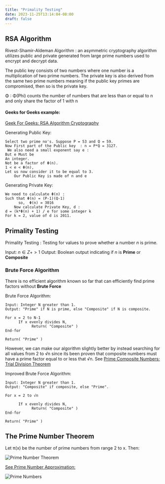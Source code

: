 ```yaml
---
title: "Primality Testing"
date: 2023-11-25T13:14:04-08:00
draft: false
---
```


## RSA Algorithm

Rivest-Shamir-Aldeman Algorithm
: an asymmetric cryptography algorithm utilizes public and private generated from large prime numbers used to encrypt and decrypt data.

The public key consists of two numbers where one number is a multiplication of two prime numbers. The private key is also derived from the same two prime numbers meaning if the public key primes are compromised, then so is the private key.

Φ
: Φ(Phi) counts the number of numbers that are less than or equal to n and only share the factor of 1 with n

#### Geeks for Geeks example:

[Geek For Geeks: RSA Algorithm Cryptography](https://www.geeksforgeeks.org/rsa-algorithm-cryptography/)

Generating Public Key:

```
Select two prime no's. Suppose P = 53 and Q = 59.
Now First part of the Public key  : n = P*Q = 3127.
 We also need a small exponent say e :
But e Must be
An integer.
Not be a factor of Φ(n).
1 < e < Φ(n),
Let us now consider it to be equal to 3.
    Our Public Key is made of n and e
```

Generating Private Key:

```
We need to calculate Φ(n) :
Such that Φ(n) = (P-1)(Q-1)
      so,  Φ(n) = 3016
    Now calculate Private Key, d :
d = (k*Φ(n) + 1) / e for some integer k
For k = 2, value of d is 2011.
```

## Primality Testing

Primality Testing
: Testing for values to prove whether a number $n$ is prime.

Input: $n ∈ Z+ > 1$
Output: Boolean output indicating if $n$ is **Prime** or **Composite**

### Brute Force Algorithm

There is no efficient algorithm known so far that can efficiently find prime factors without **Brute Force**

Brute Force Algorithm:

```
Input: Integer N greater than 1.
Output: "Prime" if N is prime, else "Composite" if N is composite.

For x = 2 to N-1
      If x evenly divides N,
            Return( "Composite" )
End-for

Return( "Prime" )
```

However, we can make our algorithm slightly better by instead searching for all values from 2 to √n since its been proven that composite numbers must have a prime factor equal to or less that √n. See [Prime Composite Numbers: Trial Division Theorem](/notes/posts/prime-composite-numbers)

Improved Brute Force Algorithm:

```
Input: Integer N greater than 1.
Output: "Composite" if composite, else "Prime".

For x = 2 to √n

      If x evenly divides N,
            Return( "Composite" )
End-for

Return( "Prime" )
```

## The Prime Number Theorem

Let π(x) be the number of prime numbers from range 2 to x. Then:

![Prime Number Theorem](/notes/attachments/images/prime-number-theorem.png)

[See Prime Number Approximation:](/notes/posts/prime-composite-numbers)

![Prime Numbers](/notes/attachments/images/prime-numbers.png)
